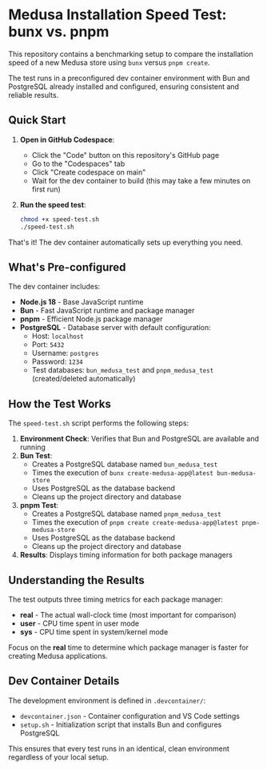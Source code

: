# Medusa Installation Speed Test: bunx vs. pnpm

This repository contains a benchmarking setup to compare the installation speed of a new Medusa store using `bunx` versus `pnpm create`.

The test runs in a preconfigured dev container environment with Bun and PostgreSQL already installed and configured, ensuring consistent and reliable results.

## Quick Start

1. **Open in GitHub Codespace**: 
   - Click the "Code" button on this repository's GitHub page
   - Go to the "Codespaces" tab 
   - Click "Create codespace on main"
   - Wait for the dev container to build (this may take a few minutes on first run)

2. **Run the speed test**:
   ```bash
   chmod +x speed-test.sh
   ./speed-test.sh
   ```

That's it! The dev container automatically sets up everything you need.

## What's Pre-configured

The dev container includes:
- **Node.js 18** - Base JavaScript runtime
- **Bun** - Fast JavaScript runtime and package manager
- **pnpm** - Efficient Node.js package manager
- **PostgreSQL** - Database server with default configuration:
  - Host: `localhost`
  - Port: `5432` 
  - Username: `postgres`
  - Password: `1234`
  - Test databases: `bun_medusa_test` and `pnpm_medusa_test` (created/deleted automatically)

## How the Test Works

The `speed-test.sh` script performs the following steps:

1. **Environment Check**: Verifies that Bun and PostgreSQL are available and running
2. **Bun Test**: 
   - Creates a PostgreSQL database named `bun_medusa_test`
   - Times the execution of `bunx create-medusa-app@latest bun-medusa-store`
   - Uses PostgreSQL as the database backend
   - Cleans up the project directory and database
3. **pnpm Test**:
   - Creates a PostgreSQL database named `pnpm_medusa_test` 
   - Times the execution of `pnpm create create-medusa-app@latest pnpm-medusa-store`
   - Uses PostgreSQL as the database backend
   - Cleans up the project directory and database
4. **Results**: Displays timing information for both package managers

## Understanding the Results

The test outputs three timing metrics for each package manager:
- **real** - The actual wall-clock time (most important for comparison)
- **user** - CPU time spent in user mode
- **sys** - CPU time spent in system/kernel mode

Focus on the **real** time to determine which package manager is faster for creating Medusa applications.

## Dev Container Details

The development environment is defined in `.devcontainer/`:
- `devcontainer.json` - Container configuration and VS Code settings
- `setup.sh` - Initialization script that installs Bun and configures PostgreSQL

This ensures that every test runs in an identical, clean environment regardless of your local setup.